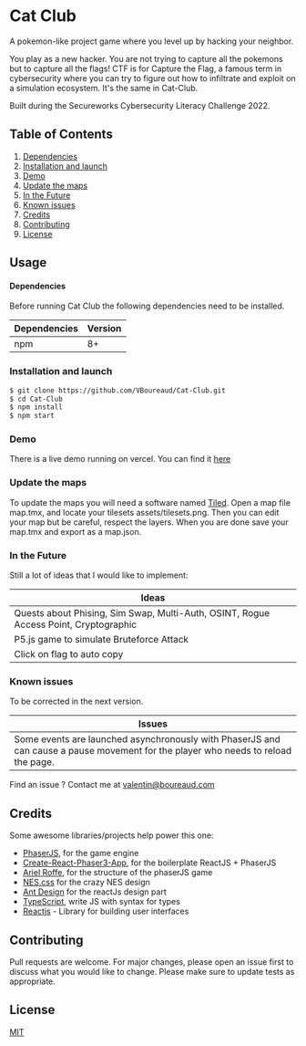 # Cat Club

A pokemon-like project game where you level up by hacking your neighbor. 

You play as a new hacker. You are not trying to capture all the pokemons but to capture all the flags! CTF is for Capture the Flag, a famous term in cybersecurity where you can try to figure out how to infiltrate and exploit on a simulation ecosystem. It's the same in Cat-Club.

Built during the Secureworks Cybersecurity Literacy Challenge 2022.

## Table of Contents
1. [Dependencies](#dependencies)
3. [Installation and launch](#installation-and-launch)
6. [Demo](#demo)
8. [Update the maps](#update-map)
7. [In the Future](#in-the-future)
8. [Known issues](#known-issues)
8. [Credits](#credits)
9. [Contributing](#contributing)
10. [License](#license)


## Usage

#### Dependencies

Before running Cat Club the following dependencies need to be installed.

| Dependencies | Version |
| ------------ | ------- |
| npm          | 8+      |


### Installation and launch

```bash
$ git clone https://github.com/VBoureaud/Cat-Club.git
$ cd Cat-Club
$ npm install
$ npm start
```

### Demo

There is a live demo running on vercel.
You can find it [here](https://ctf-bourgpalette.vercel.app)

### Update the maps
To update the maps you will need a software named [Tiled](https://www.mapeditor.org).
Open a map file map.tmx, and locate your tilesets assets/tilesets.png.
Then you can edit your map but be careful, respect the layers.
When you are done save your map.tmx and export as a map.json.

### In the Future
Still a lot of ideas that I would like to implement:

| Ideas        |
|--------------|
| Quests about Phising, Sim Swap, Multi-Auth, OSINT, Rogue Access Point, Cryptographic |
| P5.js game to simulate Bruteforce Attack |
| Click on flag to auto copy |

### Known issues
To be corrected in the next version. 

| Issues       |
|--------------|
| Some events are launched asynchronously with PhaserJS and can cause a pause movement for the player who needs to reload the page.  |

Find an issue ? Contact me at valentin@boureaud.com

## Credits
Some awesome libraries/projects help power this one:

* [PhaserJS](https://github.com/phaserjs/phaser), for the game engine
* [Create-React-Phaser3-App](https://github.com/kevinshen56714/create-react-phaser3-app), for the boilerplate ReactJS + PhaserJS
* [Ariel Roffe](https://arielroffe.quest), for the structure of the phaserJS game
* [NES.css](https://nostalgic-css.github.io/NES.css) for the crazy NES design 
* [Ant Design](https://github.com/ant-design/ant-design) for the reactJs design part 
* [TypeScript](https://www.typescriptlang.org/), write JS with syntax for types
* [Reactjs](https://reactjs.org) - Library for building user interfaces

## Contributing
Pull requests are welcome. For major changes, please open an issue first to discuss what you would like to change.
Please make sure to update tests as appropriate.

## License
[MIT](https://choosealicense.com/licenses/mit/)

##
